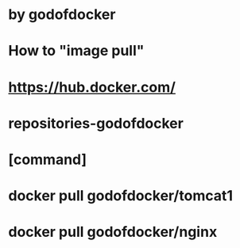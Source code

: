 # by godofdocker
# How to "image pull"
# https://hub.docker.com/
# repositories-godofdocker 
#
# [command]
# docker pull godofdocker/tomcat1
# docker pull godofdocker/nginx
# 
